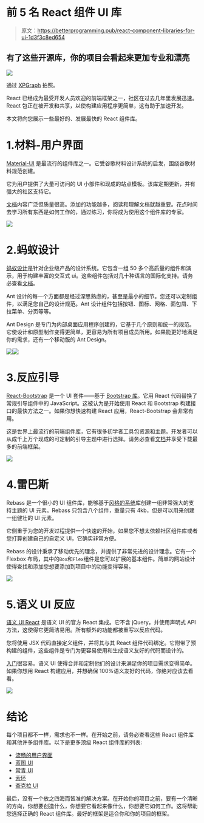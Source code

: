 # 前 5 名 React 组件 UI 库

> 原文：<https://betterprogramming.pub/react-component-libraries-for-ui-1d3f3c8ed654>

## 有了这些开源库，你的项目会看起来更加专业和漂亮

![](img/9ba269864675df3c4263363f1774598c.png)

通过 [XPGraph](https://xpgraph.com/) 拍照。

React 已经成为最受开发人员欢迎的前端框架之一，社区在过去几年里发展迅速。React 包正在被开发和共享，以使构建应用程序更简单，这有助于加速开发。

本文将向您展示一些最好的、发展最快的 React 组件库。

# 1.材料-用户界面

[Material-UI](https://material-ui.com/) 是最流行的组件库之一。它受谷歌材料设计系统的启发，围绕谷歌材料规范创建。

它为用户提供了大量可访问的 UI 小部件和现成的站点模板。该库定期更新，并有强大的社区支持它。

[文档](https://material-ui.com/getting-started/installation/)内容广泛但质量很高。添加的功能越多，阅读和理解文档就越重要。花点时间去学习所有东西是如何工作的，通过练习，你将成为使用这个组件库的专家。

![](img/ebce90c0d9537324bf8d6ab61ba631cd.png)

# 2.蚂蚁设计

[蚂蚁设计](https://ant.design/)是针对企业级产品的设计系统。它包含一组 50 多个高质量的组件和演示，用于构建丰富的交互式 ui。这些组件包括对几十种语言的国际化支持。请务必查看[文档](https://ant.design/docs/react/introduce)。

Ant 设计的每一个方面都是经过深思熟虑的，甚至是最小的细节。您还可以定制组件，以满足您自己的设计规范。Ant 设计组件包括按钮、图标、网格、面包屑、下拉菜单、分页等等。

Ant Design 是专门为内部桌面应用程序创建的，它基于几个原则和统一的规范。它使设计和原型制作变得更简单，更容易为所有项目成员所用。如果能更好地满足你的需求，还有一个移动版的 Ant Design。

![](img/3e0d7030a56c39d61f99f70d2b530d5b.png)![](img/e8d4d3465c9ea43f3871aeec284c7154.png)

# 3.反应引导

[React-Bootstrap](https://react-bootstrap.github.io/) 是一个 UI 套件——基于 [Bootstrap 库](https://getbootstrap.com/)。它用 React 代码替换了常规引导组件中的 JavaScript。这被认为是开始使用 React 和 Bootstrap 构建接口的最快方法之一。如果你想快速构建 React 应用，React-Bootstrap 会非常有用。

这是世界上最流行的前端组件库，它有很多初学者工具包资源和主题。开发者可以从成千上万个现成的可定制的引导主题中进行选择。请务必查看[文档](https://react-bootstrap.github.io/getting-started/introduction/)并享受下载最多的前端框架。

![](img/3b708239cf6f5abe575ea412d1591d0f.png)

# 4.雷巴斯

Rebass 是一个很小的 UI 组件库，能够基于[风格的系统](https://styled-system.com/)库创建一组非常强大的支持主题的 UI 元素。Rebass 只包含八个组件，重量只有 4kb，但是可以用来创建一组健壮的 UI 元素。

它侧重于为您的开发过程提供一个快速的开始，如果您不想太依赖社区组件库或者您打算创建自己的自定义 UI，它确实非常方便。

Rebass 的设计秉承了移动优先的理念，并提供了非常先进的设计理念。它有一个 Flexbox 布局，其中的`Box`和`Flex`组件是您可以扩展的基本组件。简单的网站设计使得查找和添加您想要添加到项目中的功能变得容易。

![](img/35517610daf750b86fc964daddaba343.png)

# 5.语义 UI 反应

[语义 UI React](https://react.semantic-ui.com/) 是语义 UI 的官方 React 集成。它不含 jQuery，并使用声明式 API 方法，这使得它更简洁易用。所有额外的功能都被重写以反应代码。

您将使用 JSX 代码直接定义组件，并将其与其 React 组件代码绑定。它附带了预构建的组件，这些组件是专门为更容易使用和生成语义友好的代码而设计的。

[入门](https://react.semantic-ui.com/usage)很容易。语义 UI 使得合并和定制他们的设计来满足你的项目需求变得简单。如果你想用 React 构建应用，并想确保 100%语义友好的代码，你绝对应该去看看。

![](img/cbf3b53b8e549bde75a967a20e6c0ff9.png)

# 结论

每个项目都不一样，需求也不一样。在开始之前，请务必查看这些 React 组件库和其他许多组件库。以下是更多顶级 React 组件库的列表:

*   [流畅的用户界面](https://developer.microsoft.com/en-us/fluentui#/)
*   [蓝图 UI](https://blueprintjs.com/)
*   [常青 UI](https://evergreen.segment.com/)
*   [索环](https://v2.grommet.io/)
*   [查克拉 UI](https://chakra-ui.com/)

最后，没有一个放之四海而皆准的解决方案。在开始你的项目之前，要有一个清晰的方向，你想要创造什么，你想要它看起来像什么，你想要它如何工作。这将帮助您选择正确的 React 组件库。最好的框架是适合你和你的项目的框架。